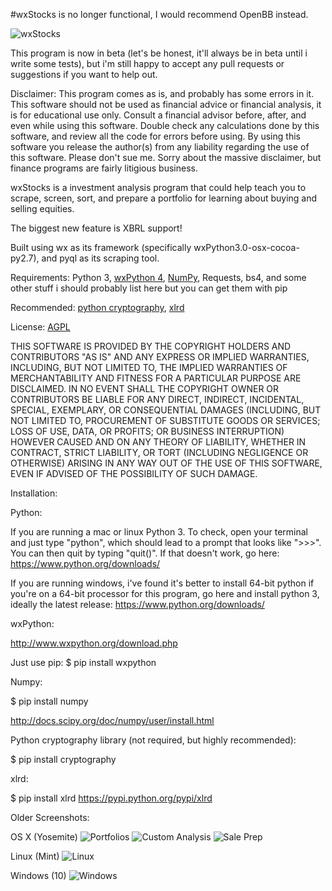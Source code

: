 #wxStocks is no longer functional, I would recommend OpenBB instead.

![wxStocks](/wxStocks_logo.png?raw=true "wxStocks")

This program is now in beta (let's be honest, it'll always be in beta until i write some tests), but i'm still happy to accept any pull requests or suggestions if you want to help out.

Disclaimer: This program comes as is, and probably has some errors in it. This software should not be used as financial advice or financial analysis, it is for educational use only. Consult a financial advisor before, after, and even while using this software. Double check any calculations done by this software, and review all the code for errors before using. By using this software you release the author(s) from any liability regarding the use of this software. Please don't sue me. Sorry about the massive disclaimer, but finance programs are fairly litigious business.

wxStocks is a investment analysis program that could help teach you to scrape, screen, sort, and prepare a portfolio for learning about buying and selling equities.

The biggest new feature is XBRL support!

Built using wx as its framework (specifically wxPython3.0-osx-cocoa-py2.7), and pyql as its scraping tool.

Requirements: Python 3, [wxPython 4](https://wxpython.org/pages/downloads/index.html), [NumPy](http://www.numpy.org), Requests, bs4, and some other stuff i should probably list here but you can get them with pip

Recommended: [python cryptography](https://cryptography.io/en/latest/), [xlrd](https://pypi.python.org/pypi/xlrd)

License: [AGPL](https://en.wikipedia.org/wiki/Affero_General_Public_License)

THIS SOFTWARE IS PROVIDED BY THE COPYRIGHT HOLDERS AND CONTRIBUTORS "AS IS" AND ANY EXPRESS OR IMPLIED WARRANTIES, INCLUDING, BUT NOT LIMITED TO, THE IMPLIED WARRANTIES OF MERCHANTABILITY AND FITNESS FOR A PARTICULAR PURPOSE ARE DISCLAIMED. IN NO EVENT SHALL THE COPYRIGHT OWNER OR CONTRIBUTORS BE LIABLE FOR ANY DIRECT, INDIRECT, INCIDENTAL, SPECIAL, EXEMPLARY, OR CONSEQUENTIAL DAMAGES (INCLUDING, BUT NOT LIMITED TO, PROCUREMENT OF SUBSTITUTE GOODS OR SERVICES; LOSS OF USE, DATA, OR PROFITS; OR BUSINESS INTERRUPTION) HOWEVER CAUSED AND ON ANY THEORY OF LIABILITY, WHETHER IN CONTRACT, STRICT LIABILITY, OR TORT (INCLUDING NEGLIGENCE OR OTHERWISE) ARISING IN ANY WAY OUT OF THE USE OF THIS SOFTWARE, EVEN IF ADVISED OF THE POSSIBILITY OF SUCH DAMAGE.

Installation:

Python:

If you are running a mac or linux Python 3. To check, open your terminal and just type "python", which should lead to a prompt that looks like ">>>". You can then quit by typing "quit()". If that doesn't work, go here: https://www.python.org/downloads/

If you are running windows, i've found it's better to install 64-bit python if you're on a 64-bit processor for this program, go here and install python 3, ideally the latest release: https://www.python.org/downloads/

wxPython:

http://www.wxpython.org/download.php

Just use pip: $ pip install wxpython

Numpy:

$ pip install numpy

http://docs.scipy.org/doc/numpy/user/install.html

Python cryptography library (not required, but highly recommended):

$ pip install cryptography

xlrd:

$ pip install xlrd
https://pypi.python.org/pypi/xlrd

Older Screenshots:

OS X (Yosemite)
![Portfolios](/wxStocks_portfolio.png?raw=true "Portfolios")
![Custom Analysis](/wxStocks_custom_analysis.png?raw=true "Custom Analysis")
![Sale Prep](/wxStocks_sale_prep.png?raw=true "Sale Prep")

Linux (Mint)
![Linux](/wxStocks_linux.png?raw=true "Linux")

Windows (10)
![Windows](/wxStocks_windows.png?raw=true "Windows")
